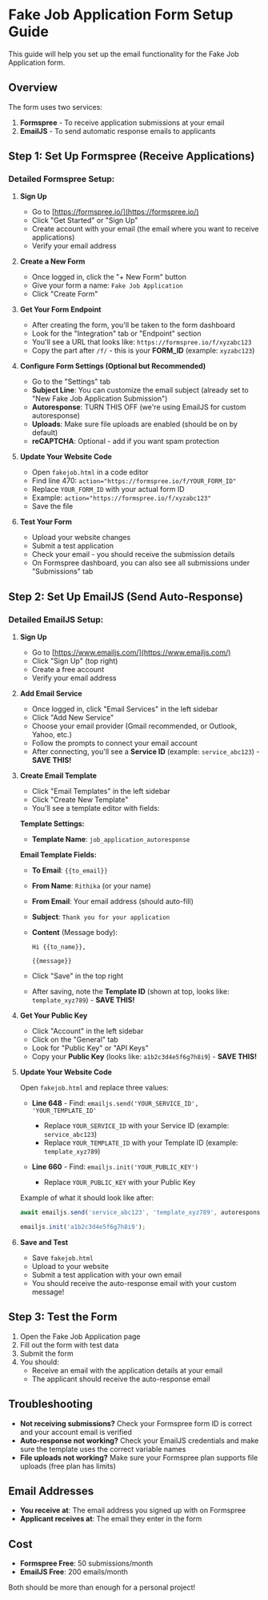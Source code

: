 # Fake Job Application Form Setup Guide

This guide will help you set up the email functionality for the Fake Job Application form.

## Overview
The form uses two services:
1. **Formspree** - To receive application submissions at your email
2. **EmailJS** - To send automatic response emails to applicants

## Step 1: Set Up Formspree (Receive Applications)

### Detailed Formspree Setup:

1. **Sign Up**
   - Go to [https://formspree.io/](https://formspree.io/)
   - Click "Get Started" or "Sign Up"
   - Create account with your email (the email where you want to receive applications)
   - Verify your email address

2. **Create a New Form**
   - Once logged in, click the "+ New Form" button
   - Give your form a name: `Fake Job Application`
   - Click "Create Form"

3. **Get Your Form Endpoint**
   - After creating the form, you'll be taken to the form dashboard
   - Look for the "Integration" tab or "Endpoint" section
   - You'll see a URL that looks like: `https://formspree.io/f/xyzabc123`
   - Copy the part after `/f/` - this is your **FORM_ID** (example: `xyzabc123`)

4. **Configure Form Settings (Optional but Recommended)**
   - Go to the "Settings" tab
   - **Subject Line**: You can customize the email subject (already set to "New Fake Job Application Submission")
   - **Autoresponse**: TURN THIS OFF (we're using EmailJS for custom autoresponse)
   - **Uploads**: Make sure file uploads are enabled (should be on by default)
   - **reCAPTCHA**: Optional - add if you want spam protection

5. **Update Your Website Code**
   - Open `fakejob.html` in a code editor
   - Find line 470: `action="https://formspree.io/f/YOUR_FORM_ID"`
   - Replace `YOUR_FORM_ID` with your actual form ID
   - Example: `action="https://formspree.io/f/xyzabc123"`
   - Save the file

6. **Test Your Form**
   - Upload your website changes
   - Submit a test application
   - Check your email - you should receive the submission details
   - On Formspree dashboard, you can also see all submissions under "Submissions" tab

## Step 2: Set Up EmailJS (Send Auto-Response)

### Detailed EmailJS Setup:

1. **Sign Up**
   - Go to [https://www.emailjs.com/](https://www.emailjs.com/)
   - Click "Sign Up" (top right)
   - Create a free account
   - Verify your email address

2. **Add Email Service**
   - Once logged in, click "Email Services" in the left sidebar
   - Click "Add New Service"
   - Choose your email provider (Gmail recommended, or Outlook, Yahoo, etc.)
   - Follow the prompts to connect your email account
   - After connecting, you'll see a **Service ID** (example: `service_abc123`) - **SAVE THIS!**

3. **Create Email Template**
   - Click "Email Templates" in the left sidebar
   - Click "Create New Template"
   - You'll see a template editor with fields:

   **Template Settings:**
   - **Template Name**: `job_application_autoresponse`

   **Email Template Fields:**
   - **To Email**: `{{to_email}}`
   - **From Name**: `Rithika` (or your name)
   - **From Email**: Your email address (should auto-fill)
   - **Subject**: `Thank you for your application`
   - **Content** (Message body):
     ```
     Hi {{to_name}},

     {{message}}
     ```

   - Click "Save" in the top right
   - After saving, note the **Template ID** (shown at top, looks like: `template_xyz789`) - **SAVE THIS!**

4. **Get Your Public Key**
   - Click "Account" in the left sidebar
   - Click on the "General" tab
   - Look for "Public Key" or "API Keys"
   - Copy your **Public Key** (looks like: `a1b2c3d4e5f6g7h8i9`) - **SAVE THIS!**

5. **Update Your Website Code**

   Open `fakejob.html` and replace three values:

   - **Line 648** - Find: `emailjs.send('YOUR_SERVICE_ID', 'YOUR_TEMPLATE_ID'`
     - Replace `YOUR_SERVICE_ID` with your Service ID (example: `service_abc123`)
     - Replace `YOUR_TEMPLATE_ID` with your Template ID (example: `template_xyz789`)

   - **Line 660** - Find: `emailjs.init('YOUR_PUBLIC_KEY')`
     - Replace `YOUR_PUBLIC_KEY` with your Public Key

   Example of what it should look like after:
   ```javascript
   await emailjs.send('service_abc123', 'template_xyz789', autoresponseData);
   ```

   ```javascript
   emailjs.init('a1b2c3d4e5f6g7h8i9');
   ```

6. **Save and Test**
   - Save `fakejob.html`
   - Upload to your website
   - Submit a test application with your own email
   - You should receive the auto-response email with your custom message!

## Step 3: Test the Form

1. Open the Fake Job Application page
2. Fill out the form with test data
3. Submit the form
4. You should:
   - Receive an email with the application details at your email
   - The applicant should receive the auto-response email

## Troubleshooting

- **Not receiving submissions?** Check your Formspree form ID is correct and your account email is verified
- **Auto-response not working?** Check your EmailJS credentials and make sure the template uses the correct variable names
- **File uploads not working?** Make sure your Formspree plan supports file uploads (free plan has limits)

## Email Addresses

- **You receive at**: The email address you signed up with on Formspree
- **Applicant receives at**: The email they enter in the form

## Cost

- **Formspree Free**: 50 submissions/month
- **EmailJS Free**: 200 emails/month

Both should be more than enough for a personal project!
